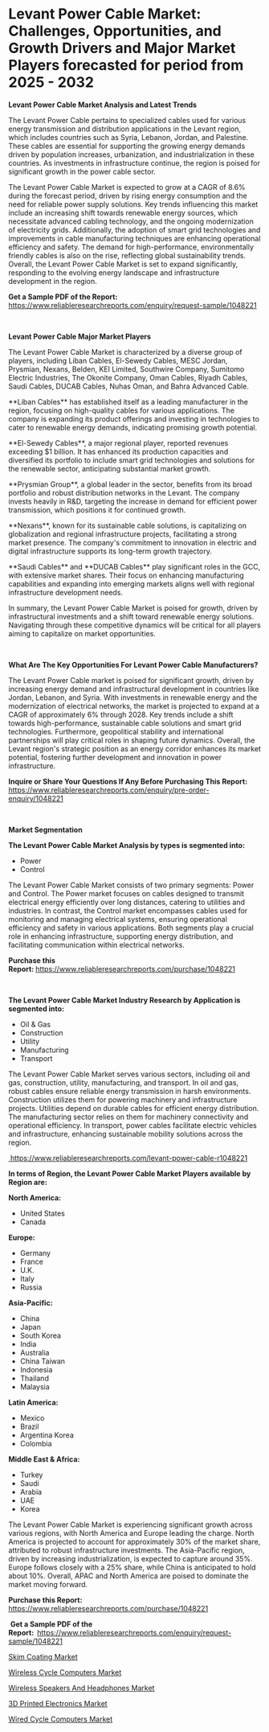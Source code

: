 <p><h1>Levant Power Cable Market: Challenges, Opportunities, and Growth Drivers and Major Market Players forecasted for period from 2025 - 2032</h1></p><p><strong>Levant Power Cable Market Analysis and Latest Trends</strong></p>
<p><p>The Levant Power Cable pertains to specialized cables used for various energy transmission and distribution applications in the Levant region, which includes countries such as Syria, Lebanon, Jordan, and Palestine. These cables are essential for supporting the growing energy demands driven by population increases, urbanization, and industrialization in these countries. As investments in infrastructure continue, the region is poised for significant growth in the power cable sector.</p><p>The Levant Power Cable Market is expected to grow at a CAGR of 8.6% during the forecast period, driven by rising energy consumption and the need for reliable power supply solutions. Key trends influencing this market include an increasing shift towards renewable energy sources, which necessitate advanced cabling technology, and the ongoing modernization of electricity grids. Additionally, the adoption of smart grid technologies and improvements in cable manufacturing techniques are enhancing operational efficiency and safety. The demand for high-performance, environmentally friendly cables is also on the rise, reflecting global sustainability trends. Overall, the Levant Power Cable Market is set to expand significantly, responding to the evolving energy landscape and infrastructure development in the region.</p></p>
<p><strong>Get a Sample PDF of the Report:&nbsp;</strong> <a href="https://www.reliableresearchreports.com/enquiry/request-sample/1048221?utm_campaign=13&utm_medium=2&utm_source=Github&utm_content=ia&utm_term=10022025&utm_id=levant-power-cable">https://www.reliableresearchreports.com/enquiry/request-sample/1048221</a></p>
<p>&nbsp;</p>
<p><strong>Levant Power Cable Major Market Players</strong></p>
<p><p>The Levant Power Cable Market is characterized by a diverse group of players, including Liban Cables, El-Sewedy Cables, MESC Jordan, Prysmian, Nexans, Belden, KEI Limited, Southwire Company, Sumitomo Electric Industries, The Okonite Company, Oman Cables, Riyadh Cables, Saudi Cables, DUCAB Cables, Nuhas Oman, and Bahra Advanced Cable. </p><p>**Liban Cables** has established itself as a leading manufacturer in the region, focusing on high-quality cables for various applications. The company is expanding its product offerings and investing in technologies to cater to renewable energy demands, indicating promising growth potential.</p><p>**El-Sewedy Cables**, a major regional player, reported revenues exceeding $1 billion. It has enhanced its production capacities and diversified its portfolio to include smart grid technologies and solutions for the renewable sector, anticipating substantial market growth.</p><p>**Prysmian Group**, a global leader in the sector, benefits from its broad portfolio and robust distribution networks in the Levant. The company invests heavily in R&D, targeting the increase in demand for efficient power transmission, which positions it for continued growth.</p><p>**Nexans**, known for its sustainable cable solutions, is capitalizing on globalization and regional infrastructure projects, facilitating a strong market presence. The company's commitment to innovation in electric and digital infrastructure supports its long-term growth trajectory.</p><p>**Saudi Cables** and **DUCAB Cables** play significant roles in the GCC, with extensive market shares. Their focus on enhancing manufacturing capabilities and expanding into emerging markets aligns well with regional infrastructure development needs.</p><p>In summary, the Levant Power Cable Market is poised for growth, driven by infrastructural investments and a shift toward renewable energy solutions. Navigating through these competitive dynamics will be critical for all players aiming to capitalize on market opportunities.</p></p>
<p>&nbsp;</p>
<p><strong>What Are The Key Opportunities For Levant Power Cable Manufacturers?</strong></p>
<p><p>The Levant Power Cable market is poised for significant growth, driven by increasing energy demand and infrastructural development in countries like Jordan, Lebanon, and Syria. With investments in renewable energy and the modernization of electrical networks, the market is projected to expand at a CAGR of approximately 6% through 2028. Key trends include a shift towards high-performance, sustainable cable solutions and smart grid technologies. Furthermore, geopolitical stability and international partnerships will play critical roles in shaping future dynamics. Overall, the Levant region's strategic position as an energy corridor enhances its market potential, fostering further development and innovation in power infrastructure.</p></p>
<p><strong>Inquire or Share Your Questions If Any Before Purchasing This Report:</strong> <a href="https://www.reliableresearchreports.com/enquiry/pre-order-enquiry/1048221?utm_campaign=13&utm_medium=2&utm_source=Github&utm_content=ia&utm_term=10022025&utm_id=levant-power-cable">https://www.reliableresearchreports.com/enquiry/pre-order-enquiry/1048221</a></p>
<p>&nbsp;</p>
<p><strong>Market Segmentation</strong></p>
<p><strong>The Levant Power Cable Market Analysis by types is segmented into:</strong></p>
<p><ul><li>Power</li><li>Control</li></ul></p>
<p><p>The Levant Power Cable Market consists of two primary segments: Power and Control. The Power market focuses on cables designed to transmit electrical energy efficiently over long distances, catering to utilities and industries. In contrast, the Control market encompasses cables used for monitoring and managing electrical systems, ensuring operational efficiency and safety in various applications. Both segments play a crucial role in enhancing infrastructure, supporting energy distribution, and facilitating communication within electrical networks.</p></p>
<p><strong>Purchase this Report:&nbsp;</strong><a href="https://www.reliableresearchreports.com/purchase/1048221?utm_campaign=13&utm_medium=2&utm_source=Github&utm_content=ia&utm_term=10022025&utm_id=levant-power-cable">https://www.reliableresearchreports.com/purchase/1048221</a></p>
<p>&nbsp;</p>
<p><strong>The Levant Power Cable Market Industry Research by Application is segmented into:</strong></p>
<p><ul><li>Oil & Gas</li><li>Construction</li><li>Utility</li><li>Manufacturing</li><li>Transport</li></ul></p>
<p><p>The Levant Power Cable Market serves various sectors, including oil and gas, construction, utility, manufacturing, and transport. In oil and gas, robust cables ensure reliable energy transmission in harsh environments. Construction utilizes them for powering machinery and infrastructure projects. Utilities depend on durable cables for efficient energy distribution. The manufacturing sector relies on them for machinery connectivity and operational efficiency. In transport, power cables facilitate electric vehicles and infrastructure, enhancing sustainable mobility solutions across the region.</p></p>
<p><a href="https://www.reliableresearchreports.com/levant-power-cable-r1048221?utm_campaign=13&utm_medium=2&utm_source=Github&utm_content=ia&utm_term=10022025&utm_id=levant-power-cable">&nbsp;https://www.reliableresearchreports.com/levant-power-cable-r1048221</a></p>
<p><strong>In terms of Region, the Levant Power Cable Market Players available by Region are:</strong></p>
<p>
    <p> <strong> North America: </strong>
        <ul>
            <li>United States</li>
            <li>Canada</li>
        </ul>
        </p> 
    <p> <strong> Europe: </strong>
        <ul>
            <li>Germany</li>
            <li>France</li>
            <li>U.K.</li>
            <li>Italy</li>
            <li>Russia</li>
        </ul>
        </p> 
    <p> <strong> Asia-Pacific: </strong>
        <ul>
            <li>China</li>
            <li>Japan</li>
            <li>South Korea</li>
            <li>India</li>
            <li>Australia</li>
            <li>China Taiwan</li>
            <li>Indonesia</li>
            <li>Thailand</li>
            <li>Malaysia</li>
        </ul>
        </p> 
    <p> <strong> Latin America: </strong>
        <ul>
            <li>Mexico</li>
            <li>Brazil</li>
            <li>Argentina Korea</li>
            <li>Colombia</li>
        </ul>
        </p> 
    <p> <strong> Middle East & Africa: </strong>
        <ul>
            <li>Turkey</li>
            <li>Saudi</li>
            <li>Arabia</li>
            <li>UAE</li>
            <li>Korea</li>
        </ul>
    </p>
    </p>
<p><p>The Levant Power Cable Market is experiencing significant growth across various regions, with North America and Europe leading the charge. North America is projected to account for approximately 30% of the market share, attributed to robust infrastructure investments. The Asia-Pacific region, driven by increasing industrialization, is expected to capture around 35%. Europe follows closely with a 25% share, while China is anticipated to hold about 10%. Overall, APAC and North America are poised to dominate the market moving forward.</p></p>
<p><strong>Purchase this Report: </strong><a href="https://www.reliableresearchreports.com/purchase/1048221?utm_campaign=13&utm_medium=2&utm_source=Github&utm_content=ia&utm_term=10022025&utm_id=levant-power-cable">https://www.reliableresearchreports.com/purchase/1048221</a></p>
<p>&nbsp;<strong>Get a Sample PDF of the Report:&nbsp;&nbsp;</strong><a href="https://www.reliableresearchreports.com/enquiry/request-sample/1048221?utm_campaign=13&utm_medium=2&utm_source=Github&utm_content=ia&utm_term=10022025&utm_id=levant-power-cable">https://www.reliableresearchreports.com/enquiry/request-sample/1048221</a></p>
<p><strong></strong></p>
<p><p><a href="https://github.com/abantolemox08/Market-Research-Report-List-1/blob/main/skim-coating-market.md?utm_campaign=13&utm_medium=2&utm_source=Github&utm_content=ia&utm_term=10022025&utm_id=levant-power-cable">Skim Coating Market</a></p><p><a href="https://github.com/peddicehle/Market-Research-Report-List-1/blob/main/wireless-cycle-computers-market.md?utm_campaign=13&utm_medium=2&utm_source=Github&utm_content=ia&utm_term=10022025&utm_id=levant-power-cable">Wireless Cycle Computers Market</a></p><p><a href="https://github.com/njockebogris/Market-Research-Report-List-1/blob/main/wireless-speakers-and-headphones-market.md?utm_campaign=13&utm_medium=2&utm_source=Github&utm_content=ia&utm_term=10022025&utm_id=levant-power-cable">Wireless Speakers And Headphones Market</a></p><p><a href="https://github.com/raffadongraffadong/Market-Research-Report-List-1/blob/main/3d-printed-electronics-market.md?utm_campaign=13&utm_medium=2&utm_source=Github&utm_content=ia&utm_term=10022025&utm_id=levant-power-cable">3D Printed Electronics Market</a></p><p><a href="https://github.com/ahmalaloanne/Market-Research-Report-List-1/blob/main/wired-cycle-computers-market.md?utm_campaign=13&utm_medium=2&utm_source=Github&utm_content=ia&utm_term=10022025&utm_id=levant-power-cable">Wired Cycle Computers Market</a></p></p>